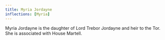 ```yaml
---
title: Myria Jordayne
inflections: [Myria]
---
```


Myria Jordayne is the daughter of Lord Trebor Jordayne and heir to the Tor. She is associated with House Martell.


